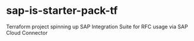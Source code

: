 # sap-is-starter-pack-tf
Terraform project spinning up SAP Integration Suite for RFC usage via SAP Cloud Connector
